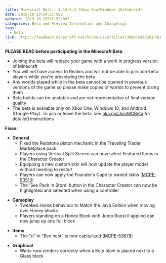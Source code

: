 ```yaml
---
title: Minecraft Beta - 1.14.0.3 (Xbox One/Windows 10/Android)
date: 2019-10-23T14:25:58Z
updated: 2019-10-23T15:52:09Z
categories: Beta and Preview Information and Changelogs
tags:
  - beta
link: https://feedback.minecraft.net/hc/en-us/articles/360035476291-Minecraft-Beta-1-14-0-3-Xbox-One-Windows-10-Android-
---
```


**PLEASE READ before participating in the Minecraft Beta**:

- Joining the beta will replace your game with a work in progress version of Minecraft
- You will not have access to Realms and will not be able to join non-beta players while you're previewing the beta
- Any worlds played while in the beta cannot be opened in previous versions of the game so please make copies of worlds to prevent losing them
- Beta builds can be unstable and are not representative of final version quality
- The beta is available only on Xbox One, Windows 10, and Android (Google Play). To join or leave the beta, see [aka.ms/JoinMCBeta](https://aka.ms/JoinMCBeta) for detailed instructions 

**Fixes:** 

- **General**
  - Fixed the Redstone piston mechanic in the Traveling Trader Marketplace pack 
  - Players using Vertical Split Screen can now select Featured Items in the Character Creator 
  - Equipping a new custom skin will now update the player model without needing to restart 
  - Players can now apply the Founder's Cape to owned skins ([MCPE-53513](https://bugs.mojang.com/browse/MCPE-53513))
  - The 'See Pack In Store' button in the Character Creator can now be highlighted and selected when using a controller 

<!-- -->

- **Gameplay**
  - Tweaked Horse behaviour to Match the Java Edition when moving over Honey blocks
  - Players standing on a Honey Block with Jump Boost II applied can now jump up one full block 

<!-- -->

- **Items**
  - The "n" in "Bee nest" is now capitalized ([MCPE-53678](https://bugs.mojang.com/browse/MCPE-53678))

<!-- -->

- **Graphical**
  - Water now renders correctly when a Kelp plant is placed next to a Glass block
